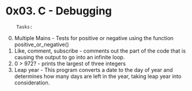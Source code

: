 # 0x03. C - Debugging

		Tasks:

0. Multiple Mains - Tests for positive or negative using the function positive_or_negative()
1. Like, comment, subscribe - comments out the part of the code that is causing the output to go into an infinite loop.
2. 0 > 972? - prints the largest of three integers
3. Leap year - This program converts a date to the day of year and determines how many days are left in the year, taking leap year into consideration.
